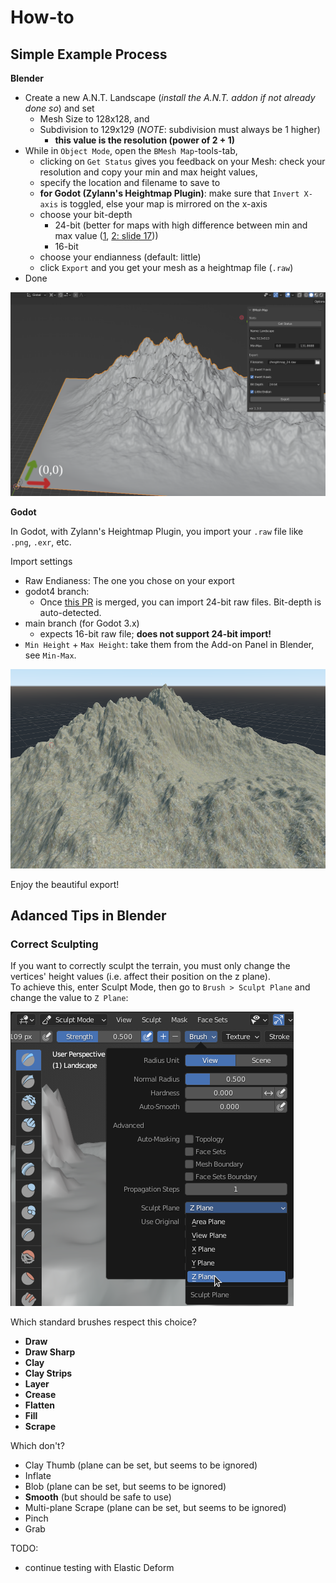 # How-to


## Simple Example Process

**Blender**

* Create a new A.N.T. Landscape (_install the A.N.T. addon if not already done so_) and set
  * Mesh Size to 128x128, and
  * Subdivision to 129x129 (_NOTE_: subdivision must always be 1 higher)
    * **this value is the resolution (power of 2 + 1)**
* While in `Object Mode`, open the `BMesh Map`-tools-tab,
  * clicking on `Get Status` gives you feedback on your Mesh: check your resolution and copy your min and max height values,
  * specify the location and filename to save to
  * **for Godot (Zylann's Heightmap Plugin)**: make sure that `Invert X-axis` is toggled, else your map is mirrored on the x-axis
  * choose your bit-depth
    * 24-bit (better for maps with high difference between min and max value ([1](https://github.com/Zylann/godot_heightmap_plugin/issues/340#issuecomment-1222655581), [2: slide 17](https://www.gdcvault.com/play/1025480/Terrain-Rendering-in-Far-Cry)))
    * 16-bit
  * choose your endianness (default: little)
  * click `Export` and you get your mesh as a heightmap file (`.raw`)
* Done

![Mesh in Blender](images/blender.png)


**Godot**

In Godot, with Zylann's Heightmap Plugin, you import your `.raw` file like `.png`, `.exr`, etc.

Import settings
* Raw Endianess: The one you chose on your export
* godot4 branch:
  * Once [this PR](https://github.com/Zylann/godot_heightmap_plugin/pull/369) is merged, you can import 24-bit raw files. Bit-depth is auto-detected.
* main branch (for Godot 3.x)
  * expects 16-bit raw file; **does not support 24-bit import!**
* `Min Height` + `Max Height`: take them from the Add-on Panel in Blender, see `Min-Max`.

![Imported map in Godot using Zylann's Heightmap Plugin](images/godot_zylanns_hm_plugin.png)

Enjoy the beautiful export!


## Adanced Tips in Blender


### Correct Sculpting

If you want to correctly sculpt the terrain, you must only change the vertices' height values (i.e. affect their position on the z plane).  
To achieve this, enter Sculpt Mode, then go to `Brush > Sculpt Plane` and change the value to `Z Plane`:

![Image of explanation above](images/sculpt_along_z-axis.png)


Which standard brushes respect this choice?
* **Draw**
* **Draw Sharp**
* **Clay**
* **Clay Strips**
* **Layer**
* **Crease**
* **Flatten**
* **Fill**
* **Scrape**



Which don't?
* Clay Thumb (plane can be set, but seems to be ignored)
* Inflate
* Blob (plane can be set, but seems to be ignored)
* **Smooth** (but should be safe to use)
* Multi-plane Scrape (plane can be set, but seems to be ignored)
* Pinch
* Grab


TODO:
* continue testing with Elastic Deform
